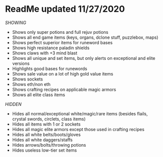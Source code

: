 # ReadMe updated 11/27/2020

*SHOWING*
- Shows only super potions and full rejuv potions
- Shows all end game items (keys, organs, dclone stuff, puzzlebox, maps)
- Shows perfect superior items for runeword bases
- Shows high resistance paladin shields
- Shows claws with +3 mind blast
- Shows all unique and set items, but only alerts on exceptional and elite versions
- Highlights good bases for runewords
- Shows sale value on a lot of high gold value items
- Shows sockets
- Shows eth/non eth
- Shows crafting recipes on applicable magic armors
- Shows all elite class items

*HIDDEN*
- Hides all normal/exceptional white/magic/rare items (besides flails, crystal swords, circlets, class items)
- Hides all items with 1 or 2 sockets
- Hides all magic elite armors except those used in crafting recipes
- Hides all white belts/boots/gloves
- Hides all white daggers/staffs
- Hides arrows/bolts/throwing potions
- Hides useless low-tier set items
